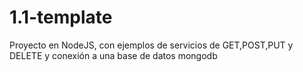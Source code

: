 # 1.1-template
Proyecto en NodeJS, con ejemplos de servicios de GET,POST,PUT y DELETE y conexión a una base de datos mongodb
